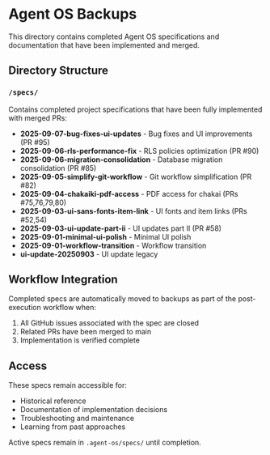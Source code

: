 # Agent OS Backups

This directory contains completed Agent OS specifications and documentation that have been implemented and merged.

## Directory Structure

### `/specs/`
Contains completed project specifications that have been fully implemented with merged PRs:

- **2025-09-07-bug-fixes-ui-updates** - Bug fixes and UI improvements (PR #95)
- **2025-09-06-rls-performance-fix** - RLS policies optimization (PR #90)  
- **2025-09-06-migration-consolidation** - Database migration consolidation (PR #85)
- **2025-09-05-simplify-git-workflow** - Git workflow simplification (PR #82)
- **2025-09-04-chakaiki-pdf-access** - PDF access for chakai (PRs #75,76,79,80)
- **2025-09-03-ui-sans-fonts-item-link** - UI fonts and item links (PRs #52,54)
- **2025-09-03-ui-update-part-ii** - UI updates part II (PR #58)
- **2025-09-01-minimal-ui-polish** - Minimal UI polish
- **2025-09-01-workflow-transition** - Workflow transition
- **ui-update-20250903** - UI update legacy

## Workflow Integration

Completed specs are automatically moved to backups as part of the post-execution workflow when:
1. All GitHub issues associated with the spec are closed
2. Related PRs have been merged to main
3. Implementation is verified complete

## Access

These specs remain accessible for:
- Historical reference
- Documentation of implementation decisions
- Troubleshooting and maintenance
- Learning from past approaches

Active specs remain in `.agent-os/specs/` until completion.